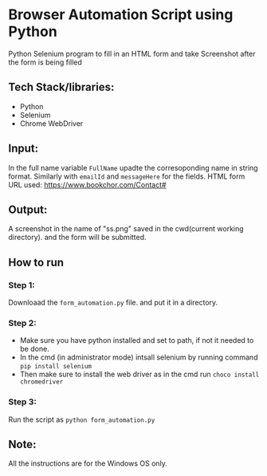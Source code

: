 # Browser Automation Script using Python 
Python Selenium program to fill in an HTML form and take Screenshot after the form is being filled

## Tech Stack/libraries:
* Python
* Selenium
* Chrome WebDriver

## Input:
In the full name variable `FullName` upadte the corresoponding name in string format. Similarly with `emailId` and `messageHere` for the fields.
HTML form URL used: https://www.bookchor.com/Contact#

## Output:
A screenshot in the name of "ss.png" saved in the cwd(current working directory).
and the form will be submitted.

## How to run
### Step 1:
Downloaad the `form_automation.py` file. and put it in a directory.

### Step 2:
* Make sure you have python installed and set to path, if not it needed to be done.
* In the cmd (in administrator mode) intsall selenium by running command `pip install selenium `
* Then make sure to install the web driver as in the cmd run `choco install chromedriver`

### Step 3:
Run the script as `python form_automation.py`

## Note:
All the instructions are for the Windows OS only.
